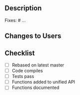 
<!-- 
Short description of change

This should be one or two sentences that describe the overall motivation of
the PR. Description of what was done for an unfamiliar
reviewer.
-->

Description
-----------
<!--
Additional information about the PR answering following questions:

* Is this a new feature or a bug fix
* More detail if necessary to describe all commits in pull request.
* Why these changes are necessary.
* Potential impact on specific hardware, software or backends
* New function and their functionallity
* Can this PR be backported to older versions
-->
Fixes: #<issue number> ...

Changes to Users
----------------
<!--
* Additional options added to the build
* What changes will existing users have to make to their code or build steps?
* 
Refer to [wiki](https://github.com/arrayfire/arrayfire/wiki) for development guidelines
-->

Checklist
---------
- [ ] Rebased on latest master
- [ ] Code compiles
- [ ] Tests pass
- [ ] Functions added to unified API
- [ ] Functions documented

